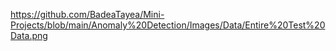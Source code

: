 https://github.com/BadeaTayea/Mini-Projects/blob/main/Anomaly%20Detection/Images/Data/Entire%20Test%20Data.png
